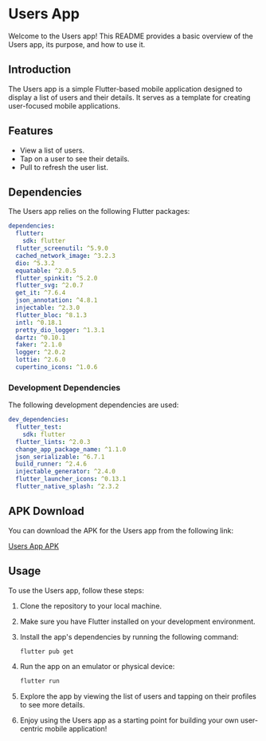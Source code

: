 # Users App

Welcome to the Users app! This README provides a basic overview of the Users app, its purpose, and how to use it.

## Introduction

The Users app is a simple Flutter-based mobile application designed to display a list of users and their details. It serves as a template for creating user-focused mobile applications.

## Features

- View a list of users.
- Tap on a user to see their details.
- Pull to refresh the user list.

## Dependencies

The Users app relies on the following Flutter packages:

```yaml
dependencies:
  flutter:
    sdk: flutter
  flutter_screenutil: ^5.9.0
  cached_network_image: ^3.2.3
  dio: ^5.3.2
  equatable: ^2.0.5
  flutter_spinkit: ^5.2.0
  flutter_svg: ^2.0.7
  get_it: ^7.6.4
  json_annotation: ^4.8.1
  injectable: ^2.3.0
  flutter_bloc: ^8.1.3
  intl: ^0.18.1
  pretty_dio_logger: ^1.3.1
  dartz: ^0.10.1
  faker: ^2.1.0
  logger: ^2.0.2
  lottie: ^2.6.0
  cupertino_icons: ^1.0.6
```

### Development Dependencies

The following development dependencies are used:

```yaml
dev_dependencies:
  flutter_test:
    sdk: flutter
  flutter_lints: ^2.0.3
  change_app_package_name: ^1.1.0
  json_serializable: ^6.7.1
  build_runner: ^2.4.6
  injectable_generator: ^2.4.0
  flutter_launcher_icons: ^0.13.1
  flutter_native_splash: ^2.3.2
```

## APK Download

You can download the APK for the Users app from the following link:

[Users App APK](https://drive.google.com/drive/folders/1a9enNOBAdYFF8H9FoF36RwBCgv0Cq_PK?usp=share_link)

## Usage

To use the Users app, follow these steps:

1. Clone the repository to your local machine.

2. Make sure you have Flutter installed on your development environment.

3. Install the app's dependencies by running the following command:

   ```bash
   flutter pub get
   ```

4. Run the app on an emulator or physical device:

   ```bash
   flutter run
   ```

5. Explore the app by viewing the list of users and tapping on their profiles to see more details.

6. Enjoy using the Users app as a starting point for building your own user-centric mobile application!
